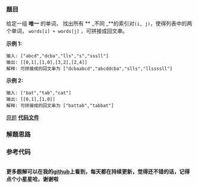 ### 题目
给定一组 **唯一** 的单词， 找出所有 ** _不同  _**的索引对`(i, j)`，使得列表中的两个单词， `words[i] +
words[j]` ，可拼接成回文串。

**示例 1:**

    
    
    输入: ["abcd","dcba","lls","s","sssll"]
    输出: [[0,1],[1,0],[3,2],[2,4]] 
    解释: 可拼接成的回文串为 ["dcbaabcd","abcddcba","slls","llssssll"]
    

**示例 2:**

    
    
    输入: ["bat","tab","cat"]
    输出: [[0,1],[1,0]] 
    解释: 可拼接成的回文串为 ["battab","tabbat"]

[原题](https://leetcode-cn.com/problems/palindrome-pairs/)    **[代码文件]()**


### 解题思路




### 参考代码

```go


```




**更多题解可以在我的[github](https://github.com/LZH139/leetcode_Go)上看到，每天都在持续更新，觉得还不错的话，记得点个小星星哈，谢谢啦**
